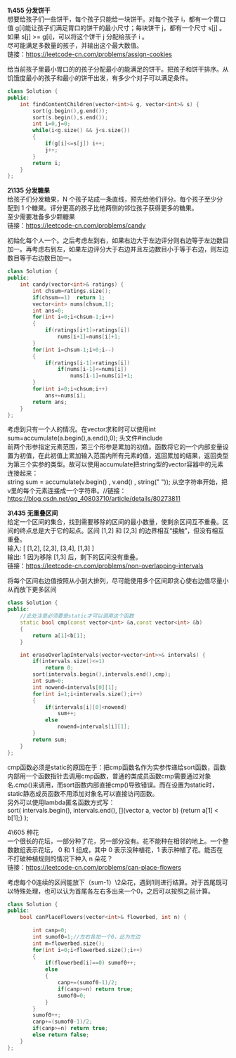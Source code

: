 **1\455 分发饼干**  
想要给孩子们一些饼干，每个孩子只能给一块饼干。对每个孩子 i，都有一个胃口值 g[i]能让孩子们满足胃口的饼干的最小尺寸；每块饼干 j，都有一个尺寸 s[j] 。如果 s[j] >= g[i]，可以将这个饼干 j 分配给孩子 i 。  
尽可能满足多数量的孩子，并输出这个最大数值。  
链接：https://leetcode-cn.com/problems/assign-cookies  
  
给当前孩子里最小胃口的的孩子分配最小的能满足的饼干。把孩子和饼干排序。从饥饿度最小的孩子和最小的饼干出发，有多少个对子可以满足条件。  
```C++
class Solution {
public:
    int findContentChildren(vector<int>& g, vector<int>& s) {
        sort(g.begin(),g.end());
        sort(s.begin(),s.end());
        int i=0,j=0;
        while(i<g.size() && j<s.size())
        {
            if(g[i]<=s[j]) i++;
            j++;
        }
        return i;
    }
};
```
  
**2\135 分发糖果**  
给孩子们分发糖果，N 个孩子站成一条直线，预先给他们评分。每个孩子至少分配到 1 个糖果。评分更高的孩子比他两侧的邻位孩子获得更多的糖果。  
至少需要准备多少颗糖果  
链接：https://leetcode-cn.com/problems/candy  
  
初始化每个人一个。之后考虑左到右，如果右边大于左边评分则右边等于左边数目加一。再考虑右到左，如果左边评分大于右边并且左边数目小于等于右边，则左边数目等于右边数目加一。
```C++
class Solution {
public:
    int candy(vector<int>& ratings) {
        int chsum=ratings.size();
        if(chsum==1)  return 1;
        vector<int> nums(chsum,1);
        int ans=0;
        for(int i=0;i<chsum-1;i++)
        {
            if(ratings[i+1]>ratings[i])
                nums[i+1]=nums[i]+1;
        }
        for(int i=chsum-1;i>0;i--)
        {
            if(ratings[i-1]>ratings[i])
                if(nums[i-1]<=nums[i])
                    nums[i-1]=nums[i]+1;
        }
        for(int i=0;i<chsum;i++)
            ans+=nums[i];
        return ans;
    }
};
```
考虑到只有一个人的情况。在vector求和时可以使用int sum=accumulate(a.begin(),a.end(),0); 头文件#include<numeric>  
前两个形参指定元素范围，第三个形参是累加的初值。函数将它的一个内部变量设置为初值，在此初值上累加输入范围内所有元素的值，返回累加的结果，返回类型为第三个实参的类型。故可以使用accumulate把string型的vector容器中的元素连接起来：  
string sum = accumulate(v.begin() , v.end() , string(" ")); 从空字符串开始，把v里的每个元素连接成一个字符串。//链接：https://blog.csdn.net/qq_40803710/article/details/80273811  
  
  
**3\435 无重叠区间**  
给定一个区间的集合，找到需要移除的区间的最小数量，使剩余区间互不重叠。区间的终点总是大于它的起点。区间 [1,2] 和 [2,3] 的边界相互“接触”，但没有相互重叠。  
输入: [ [1,2], [2,3], [3,4], [1,3] ]  
输出: 1 因为移除 [1,3] 后，剩下的区间没有重叠。  
链接：https://leetcode-cn.com/problems/non-overlapping-intervals  
  
将每个区间右边值按照从小到大排列，尽可能使用多个区间即贪心使右边值尽量小从而放下更多区间
```C++
class Solution {
public:
    //此处注意必须要是static才可以调用这个函数
    static bool cmp(const vector<int> &a,const vector<int> &b)
    {
        return a[1]<b[1];
    }

    int eraseOverlapIntervals(vector<vector<int>>& intervals) {
        if(intervals.size()<=1)
            return 0;
        sort(intervals.begin(),intervals.end(),cmp);
        int sum=0;
        int nowend=intervals[0][1];
        for(int i=1;i<intervals.size();i++)
        {
            if(intervals[i][0]<nowend)
                sum++;
            else
                nowend=intervals[i][1];
        }
        return sum;
    }
};
```
cmp函数必须是static的原因在于：把cmp函数名作为实参传递给sort函数，函数内部用一个函数指针去调用cmp函数，普通的类成员函数cmp需要通过对象名.cmp()来调用，而sort函数内部直接cmp()导致错误。而在设置为static时，static静态成员函数不用添加对象名可以直接访问函数。  
另外可以使用lambda匿名函数方式写：  
sort( intervals.begin(), intervals.end(), [](vector<int> a, vector<int> b) {return a[1] < b[1];} );  
  
4\605 种花  
一个很长的花坛，一部分种了花，另一部分没有。花不能种在相邻的地上。一个整数数组表示花坛， 0 和 1 组成，其中 0 表示没种植花，1 表示种植了花。能否在不打破种植规则的情况下种入 n 朵花？  
链接：https://leetcode-cn.com/problems/can-place-flowers
  
考虑每个0连续的区间能放下（sum-1）\2朵花，遇到1则进行结算。对于首尾既可以特殊处理，也可以认为首尾各左右多出来一个0，之后可以按照之前计算。  
```C++
class Solution {
public:
    bool canPlaceFlowers(vector<int>& flowerbed, int n) {
        
        int canp=0;
        int sumof0=1;//左右各加一个0，此为左边
        int m=flowerbed.size();
        for(int i=0;i<flowerbed.size();i++)
        {
            if(flowerbed[i]==0) sumof0++;
            else
            {
                canp+=(sumof0-1)/2;
                if(canp>=n) return true;
                sumof0=0;
            }
        }
        sumof0++;
        canp+=(sumof0-1)/2;
        if(canp>=n) return true;
        else return false;
    }
};
```
  
  
